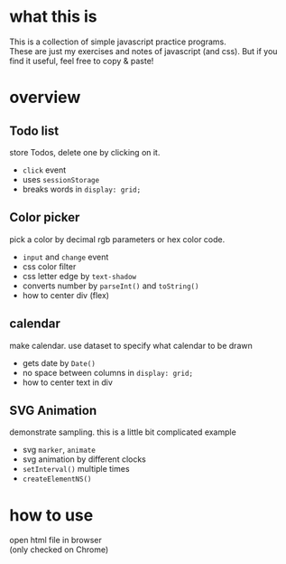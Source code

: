 # what this is
This is a collection of simple javascript practice programs.  
These are just my exercises and notes of javascript (and css). But if you find it useful, feel free to copy & paste!

# overview
## Todo list
store Todos, delete one by clicking on it.
- `click` event
- uses `sessionStorage`
- breaks words in `display: grid;`

## Color picker
pick a color by decimal rgb parameters or hex color code.
- `input` and `change` event
- css color filter
- css letter edge by `text-shadow`
- converts number by `parseInt()` and `toString()`
- how to center div (flex)

## calendar
make calendar. use dataset to specify what calendar to be drawn
- gets date by `Date()`
- no space between columns in `display: grid;`
- how to center text in div

## SVG Animation
demonstrate sampling. this is a little bit complicated example
- svg `marker`, `animate`
- svg animation by different clocks
- `setInterval()` multiple times
- `createElementNS()`

# how to use
open html file in browser  
(only checked on Chrome)
